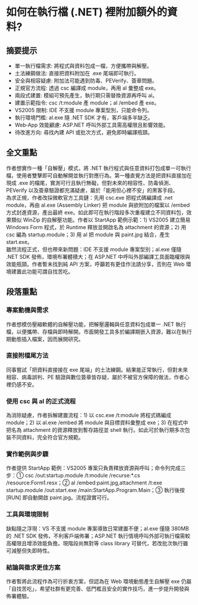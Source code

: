 # 如何在執行檔 (.NET) 裡附加額外的資料?

## 摘要提示
- 單一執行檔需求: 將程式與資料包成一檔，方便攜帶與解壓。
- 土法練鋼做法: 直接把資料附加在 .exe 尾端即可執行。
- 安全與相容疑慮: 附加法可能遇到防毒、PEVerify、簽章問題。
- 正規官方流程: 透過 csc 編譯成 module，再用 al 彙整成 exe。
- 兩段式建置: 模組可預先產生，執行期只需替換資源再呼叫 al。
- 建置示範指令: csc /t:module 產 module；al /embed 產 exe。
- VS2005 限制: IDE 不支援 module 專案型別，只能命令列。
- 執行環境門檻: al.exe 隨 .NET SDK 才有，客戶端多半缺乏。
- Web‐App 效能顧慮: ASP.NET 呼叫外部工具需高權限且影響效能。
- 待改進方向: 尋找內建 API 或批次方式，避免即時編譯瓶頸。

## 全文重點
作者想實作一種「自解壓」模式，將 .NET 執行程式與任意資料打包成單一可執行檔，使用者雙擊即可自動解開並執行對應行為。第一種直覺方法是把資料直接加在現成 .exe 的檔尾，實測可行且執行無礙，但對未來的相容性、防毒偵測、PEVerify 以及簽章驗證都充滿疑慮，屬於「能用但心裡不安」的黑客手段。  
為求正規，作者改採微軟官方工具鏈：先用 csc.exe 把程式碼編譯成 .net module，再由 al.exe (Assembly Linker) 把 module 與欲附加的檔案以 /embed 方式封進資源，產出最終 exe。如此即可在執行階段多次重複建立不同資料包，效果類似 WinZip 的自解壓功能。作者以 StartApp 範例示範：1) VS2005 建立簡易 Windows Form 程式，於 Runtime 釋放並開啟名為 attachment 的資源；2) 用 csc 編為 startup.module；3) 用 al 把 module 與 paint.jpg 結合，產生 start.exe。  
雖然流程正式，但也帶來新問題：IDE 不支援 module 專案型別；al.exe 僅隨 .NET SDK 發佈，環境布署體積大；在 ASP.NET 中呼叫外部編譯工具面臨權限與效能瓶頸。作者暫未找到純 API 方案，呼籲若有更佳作法請分享，否則在 Web 環境建置此功能可謂自找苦吃。

## 段落重點
### 專案動機與需求
作者想模仿壓縮軟體的自解壓功能，把解壓邏輯與任意資料包成單一 .NET 執行檔，以便攜帶、存檔與即時解開。市面開發工具多於編譯期嵌入資源，難以在執行期動態插入檔案，因而展開研究。

### 直接附檔尾方法
同事嘗試「把資料直接接在 exe 尾端」的土法練鋼。結果能正常執行，但對未來相容、病毒誤判、PE 驗證與數位簽章皆存疑，屬於不被官方保障的做法，作者心裡仍感不安。

### 使用 csc 與 al 的正式流程
為消除疑慮，作者拆解建置流程：1) 以 csc.exe /t:module 將程式碼編成 module；2) 以 al.exe /embed 將 module 與目標資料彙整成 exe；3) 在程式中把名為 attachment 的資源釋放到暫存路徑並 shell 執行。如此可於執行期多次包裝不同資料，完全符合官方規範。

### 實作範例與步驟
作者提供 StartApp 範例：VS2005 專案只負責釋放資源與呼叫；命令列完成三步：① csc /out:startup.module /t:module /recurse:*.cs /resource:Form1.resx；② al /embed:paint.jpg,attachment /t:exe startup.module /out:start.exe /main:StartApp.Program.Main；③ 執行後按 [RUN] 即自動開啟 paint.jpg。流程證實可行。

### 工具與環境限制
缺點隨之浮現：VS 不支援 module 專案導致日常建置不便；al.exe 僅隨 380MB 的 .NET SDK 發佈，不利客戶端佈署；ASP.NET 執行情境呼叫外部可執行檔需較高權限且增添效能負擔。現階段尚無對等 class library 可替代，若改批次執行雖可減壓但失即時性。

### 結論與徵求更佳方案
作者暫將此流程作為可行折衷方案，但認為在 Web 環境動態產生自解壓 exe 仍屬「自找苦吃」，希望社群有更完善、低門檻且安全的實作技巧，進一步提升開發與佈署體驗。